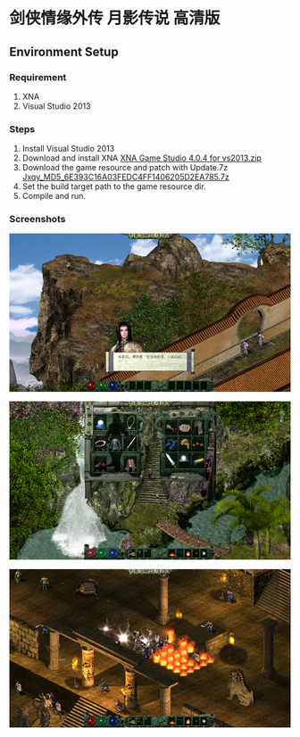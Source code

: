 # 剑侠情缘外传 月影传说 高清版

## Environment Setup
### Requirement
1. XNA
2. Visual Studio 2013

### Steps
1. Install	Visual Studio 2013
2. Download and install XNA	[XNA Game Studio 4.0.4 for vs2013.zip](https://github.com/mapic91/JxqyHD/releases/tag/Jxqy_MD5_6E393C16A03FEDC4FF1406205D2EA785.7z)
3. Download the game resource and patch with Update.7z	[Jxqy_MD5_6E393C16A03FEDC4FF1406205D2EA785.7z](https://github.com/mapic91/JxqyHD/releases/tag/Jxqy_MD5_6E393C16A03FEDC4FF1406205D2EA785.7z)
4. Set the build target path to the game resource dir.
5. Compile and run.

### Screenshots
![01](Screenshots/01.jpg)

![02](Screenshots/02.jpg)

![03](Screenshots/03.jpg)